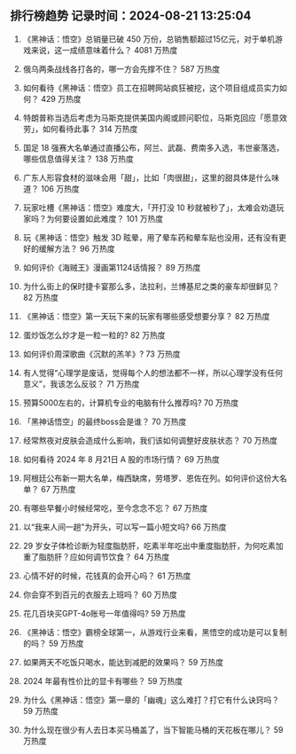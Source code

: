 
## 排行榜趋势 记录时间：2024-08-21 13:25:04
  
  1. 《黑神话：悟空》总销量已破 450 万份，总销售额超过15亿元，对于单机游戏来说，这一成绩意味着什么？ 4081 万热度
    
  2. 俄乌两条战线各打各的，哪一方会先撑不住？ 587 万热度
    
  3. 如何看待《黑神话：悟空》员工在招聘网站疯狂被挖，这个项目组成员实力如何？ 429 万热度
    
  4. 特朗普称当选后考虑为马斯克提供美国内阁或顾问职位，马斯克回应「愿意效劳」，如何看待此事？ 314 万热度
    
  5. 国足 18 强赛大名单通过直播公布，阿兰、武磊、费南多入选，韦世豪落选，哪些信息值得关注？ 138 万热度
    
  6. 广东人形容食材的滋味会用「甜」，比如「肉很甜」，这里的甜具体是什么味道？ 106 万热度
    
  7. 玩家吐槽《黑神话：悟空》难度大，「开打没 10 秒就被秒了」，太难会劝退玩家吗？为何要设置如此难度？ 101 万热度
    
  8. 玩《黑神话：悟空》触发 3D 眩晕，用了晕车药和晕车贴也没用，还有没有更好的缓解方法？ 96 万热度
    
  9. 如何评价《海贼王》漫画第1124话情报？ 89 万热度
    
  10. 为什么街上的保时捷卡宴那么多，法拉利，兰博基尼之类的豪车却很鲜见？ 82 万热度
    
  11. 《黑神话：悟空》第一天玩下来的玩家有哪些感受想要分享？ 82 万热度
    
  12. 蛋炒饭怎么炒才是一粒一粒的? 82 万热度
    
  13. 如何评价周深歌曲《沉默的羔羊》? 73 万热度
    
  14. 有人觉得“心理学是废话，觉得每个人的想法都不一样，所以心理学没有任何意义”，我该怎么反驳？ 71 万热度
    
  15. 预算5000左右的，计算机专业的电脑有什么推荐吗? 70 万热度
    
  16. 「黑神话悟空」的最终boss会是谁？ 70 万热度
    
  17. 经常熬夜对皮肤会造成什么影响，我们该如何调整好皮肤状态？ 70 万热度
    
  18. 如何看待 2024 年 8 月21日 A 股的市场行情？ 69 万热度
    
  19. 阿根廷公布新一期大名单，梅西缺席，劳塔罗、恩佐在列。如何评价这份大名单？ 67 万热度
    
  20. 有哪些早餐小时候经常吃，至今念念不忘？ 67 万热度
    
  21. 以“我来人间一趟”为开头，可以写一篇小短文吗? 66 万热度
    
  22. 29 岁女子体检诊断为轻度脂肪肝，吃素半年吃出中重度脂肪肝，为何吃素加重了脂肪肝？应如何调节饮食？ 64 万热度
    
  23. 心情不好的时候，花钱真的会开心吗？ 61 万热度
    
  24. 你会穿不到百元的衣服去上班吗？ 60 万热度
    
  25. 花几百块买GPT-4o账号一年值得吗? 59 万热度
    
  26. 《黑神话：悟空》霸榜全球第一，从游戏行业来看，黑悟空的成功是可以复制的吗？ 59 万热度
    
  27. 如果两天不吃饭只喝水，能达到减肥的效果吗？ 59 万热度
    
  28. 2024 年最有性价比的显卡有哪些？ 59 万热度
    
  29. 为什么《黑神话：悟空》第一章的「幽魂」这么难打？打它有什么诀窍吗？ 59 万热度
    
  30. 为什么现在很少有人去日本买马桶盖了，当下智能马桶的天花板在哪儿？ 59 万热度
    